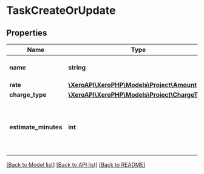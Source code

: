 # TaskCreateOrUpdate

## Properties
Name | Type | Description | Notes
------------ | ------------- | ------------- | -------------
**name** | **string** | Name of the task. Max length 100 characters. | 
**rate** | [**\XeroAPI\XeroPHP\Models\Project\Amount**](Amount.md) |  | 
**charge_type** | [**\XeroAPI\XeroPHP\Models\Project\ChargeType**](ChargeType.md) |  | 
**estimate_minutes** | **int** | Estimated time to perform the task. EstimateMinutes has to be greater than 0 if provided. | [optional] 

[[Back to Model list]](../README.md#documentation-for-models) [[Back to API list]](../README.md#documentation-for-api-endpoints) [[Back to README]](../README.md)


